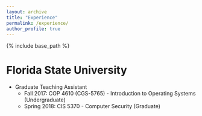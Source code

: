 ```yaml
---
layout: archive
title: "Experience"
permalink: /experience/
author_profile: true
---
```

{% include base_path %}

 

Florida State University
======
* Graduate Teaching Assistant
    * Fall 2017: COP 4610 (CGS-5765) - Introduction to Operating Systems (Undergraduate) 
    * Spring 2018: CIS 5370 - Computer Security (Graduate)



